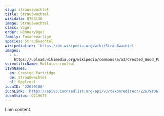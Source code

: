 ```yaml
---
slug: strausswachtel
title: Straußwachtel
wikidata: Q763130
image: Straußwachtel
class: Vögel
order: Hühnervögel
family: Fasanenartige
species: Straußwachtel
wikipediaLink: 'https://de.wikipedia.org/wiki/Straußwachtel'
images:
  - >-
    https://upload.wikimedia.org/wikipedia/commons/a/a3/Crested_Wood_Partridge_(Rollulus_rouloul),_male_and_female.jpg
scientificName: Rollulus rouloul
i18nNames:
  en: Crested Partridge
  de: Straußwachtel
  nl: Roelroel
iucnID: '22679106'
iucnLink: 'https://apiv3.iucnredlist.org/api/v3/taxonredirect/22679106'
iucnStatus: Q719675
---
```


I am content.
